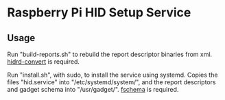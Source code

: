 # Raspberry Pi HID Setup Service

## Usage
Run "build-reports.sh" to rebuild the report descriptor binaries from xml. [hidrd-convert](https://github.com/DIGImend/hidrd) is required.

Run "install.sh", with sudo, to install the service using systemd. Copies the files "hid.service" into "/etc/systemd/system/", and the report descriptors and gadget schema into "/usr/gadget/". [fschema](../../external/fschema/) is required.
